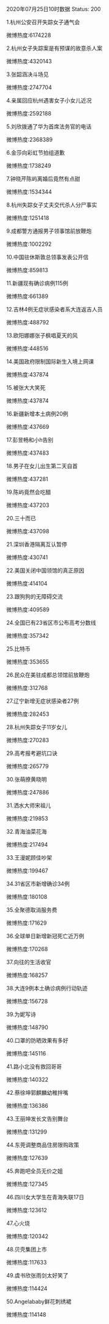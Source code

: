 2020年07月25日10时数据
Status: 200

1.杭州公安召开失踪女子通气会

微博热度:6174228

2.杭州女子失踪案是有预谋的故意杀人案

微博热度:4320143

3.张韶涵决斗场见

微博热度:2747704

4.亲属回应杭州遇害女子小女儿近况

微博热度:2592188

5.刘欣拨通了华为首席法务官的电话

微博热度:2368389

6.金莎向彩虹节拍组道歉

微博热度:1738249

7.钟晓芹陈屿离婚后竟然有点甜

微博热度:1534344

8.杭州失踪女子丈夫交代杀人分尸事实

微博热度:1251418

9.成都警方通报男子领事馆前放鞭炮

微博热度:1002292

10.中国驻休斯敦总领事发表公开信

微博热度:859813

11.新疆现有确诊病例115例

微博热度:661389

12.吉林4例无症状感染者系大连返吉人员

微博热度:488792

13.欧阳娜娜张子枫唱夏天的风

微博热度:448516

14.美国政府限制国际新生入境上网课

微博热度:437874

15.被张大大笑死

微博热度:437874

16.新疆新增本土病例20例

微博热度:437669

17.彭昱畅和小h告别

微博热度:437483

18.男子在女儿出生第二天自首

微博热度:437281

19.陈屿竟然会吃醋

微博热度:437203

20.三十而已

微博热度:437098

21.深圳香港隔离互认暂停

微博热度:430741

22.美国关闭中国领馆的真正原因

微博热度:414104

23.跟狗狗的无障碍交流

微博热度:409589

24.全国已有23省区市公布高考分数线

微博热度:357342

25.比特币

微博热度:353655

26.民众在美驻成都总领馆前放鞭炮

微博热度:312768

27.辽宁新增无症状感染者27例

微博热度:282453

28.杭州失踪女子11岁女儿

微博热度:270283

29.高考报考避坑口诀

微博热度:265779

30.张萌撩黄晓明

微博热度:247886

31.洒水大师宋祖儿

微博热度:219853

32.青海油菜花海

微博热度:217494

33.王漫妮顾佳吵架

微博热度:199467

34.31省区市新增确诊34例

微博热度:180108

35.全聚德取消服务费

微博热度:171629

36.全球单日新增新冠死亡近万例

微博热度:170268

37.向往的生活收官

微博热度:168257

38.大连9例本土确诊病例行动轨迹

微博热度:156728

39.为妮写诗

微博热度:148790

40.口罩的防晒效果有多好

微博热度:145116

41.路小北没有救回哥哥

微博热度:140322

42.蔡徐坤郭麒麟幼稚拌嘴

微博热度:136386

43.王丽坤发长文告别舞台

微博热度:131299

44.东莞调整商品住房限购政策

微博热度:127639

45.奔跑吧全员无价之姐

微博热度:127345

46.四川女大学生在青海失联17日

微博热度:123612

47.心火烧

微博热度:120342

48.贝壳集团上市

微博热度:117633

49.虞书欣张雨剑太好笑了

微博热度:114424

50.Angelababy鲜花刺绣裙

微博热度:114148

